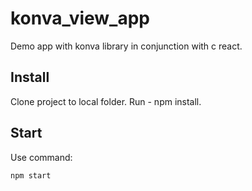 # konva_view_app
Demo app with konva library in conjunction with c react.

## Install
Clone project to local folder.
Run - npm install.

## Start
Use command:
```node
npm start 
```